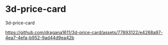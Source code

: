 # 3d-price-card
3d-price-card


https://github.com/dragana1611/3d-price-card/assets/77893122/e4268a97-4ea7-4efa-b952-9ad44d9ea42b

